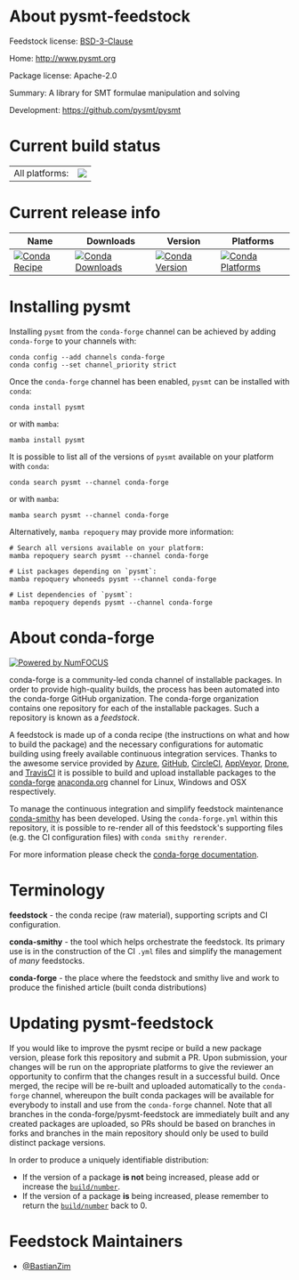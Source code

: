 About pysmt-feedstock
=====================

Feedstock license: [BSD-3-Clause](https://github.com/conda-forge/pysmt-feedstock/blob/main/LICENSE.txt)

Home: http://www.pysmt.org

Package license: Apache-2.0

Summary: A library for SMT formulae manipulation and solving

Development: https://github.com/pysmt/pysmt

Current build status
====================


<table><tr><td>All platforms:</td>
    <td>
      <a href="https://dev.azure.com/conda-forge/feedstock-builds/_build/latest?definitionId=15920&branchName=main">
        <img src="https://dev.azure.com/conda-forge/feedstock-builds/_apis/build/status/pysmt-feedstock?branchName=main">
      </a>
    </td>
  </tr>
</table>

Current release info
====================

| Name | Downloads | Version | Platforms |
| --- | --- | --- | --- |
| [![Conda Recipe](https://img.shields.io/badge/recipe-pysmt-green.svg)](https://anaconda.org/conda-forge/pysmt) | [![Conda Downloads](https://img.shields.io/conda/dn/conda-forge/pysmt.svg)](https://anaconda.org/conda-forge/pysmt) | [![Conda Version](https://img.shields.io/conda/vn/conda-forge/pysmt.svg)](https://anaconda.org/conda-forge/pysmt) | [![Conda Platforms](https://img.shields.io/conda/pn/conda-forge/pysmt.svg)](https://anaconda.org/conda-forge/pysmt) |

Installing pysmt
================

Installing `pysmt` from the `conda-forge` channel can be achieved by adding `conda-forge` to your channels with:

```
conda config --add channels conda-forge
conda config --set channel_priority strict
```

Once the `conda-forge` channel has been enabled, `pysmt` can be installed with `conda`:

```
conda install pysmt
```

or with `mamba`:

```
mamba install pysmt
```

It is possible to list all of the versions of `pysmt` available on your platform with `conda`:

```
conda search pysmt --channel conda-forge
```

or with `mamba`:

```
mamba search pysmt --channel conda-forge
```

Alternatively, `mamba repoquery` may provide more information:

```
# Search all versions available on your platform:
mamba repoquery search pysmt --channel conda-forge

# List packages depending on `pysmt`:
mamba repoquery whoneeds pysmt --channel conda-forge

# List dependencies of `pysmt`:
mamba repoquery depends pysmt --channel conda-forge
```


About conda-forge
=================

[![Powered by
NumFOCUS](https://img.shields.io/badge/powered%20by-NumFOCUS-orange.svg?style=flat&colorA=E1523D&colorB=007D8A)](https://numfocus.org)

conda-forge is a community-led conda channel of installable packages.
In order to provide high-quality builds, the process has been automated into the
conda-forge GitHub organization. The conda-forge organization contains one repository
for each of the installable packages. Such a repository is known as a *feedstock*.

A feedstock is made up of a conda recipe (the instructions on what and how to build
the package) and the necessary configurations for automatic building using freely
available continuous integration services. Thanks to the awesome service provided by
[Azure](https://azure.microsoft.com/en-us/services/devops/), [GitHub](https://github.com/),
[CircleCI](https://circleci.com/), [AppVeyor](https://www.appveyor.com/),
[Drone](https://cloud.drone.io/welcome), and [TravisCI](https://travis-ci.com/)
it is possible to build and upload installable packages to the
[conda-forge](https://anaconda.org/conda-forge) [anaconda.org](https://anaconda.org/)
channel for Linux, Windows and OSX respectively.

To manage the continuous integration and simplify feedstock maintenance
[conda-smithy](https://github.com/conda-forge/conda-smithy) has been developed.
Using the ``conda-forge.yml`` within this repository, it is possible to re-render all of
this feedstock's supporting files (e.g. the CI configuration files) with ``conda smithy rerender``.

For more information please check the [conda-forge documentation](https://conda-forge.org/docs/).

Terminology
===========

**feedstock** - the conda recipe (raw material), supporting scripts and CI configuration.

**conda-smithy** - the tool which helps orchestrate the feedstock.
                   Its primary use is in the construction of the CI ``.yml`` files
                   and simplify the management of *many* feedstocks.

**conda-forge** - the place where the feedstock and smithy live and work to
                  produce the finished article (built conda distributions)


Updating pysmt-feedstock
========================

If you would like to improve the pysmt recipe or build a new
package version, please fork this repository and submit a PR. Upon submission,
your changes will be run on the appropriate platforms to give the reviewer an
opportunity to confirm that the changes result in a successful build. Once
merged, the recipe will be re-built and uploaded automatically to the
`conda-forge` channel, whereupon the built conda packages will be available for
everybody to install and use from the `conda-forge` channel.
Note that all branches in the conda-forge/pysmt-feedstock are
immediately built and any created packages are uploaded, so PRs should be based
on branches in forks and branches in the main repository should only be used to
build distinct package versions.

In order to produce a uniquely identifiable distribution:
 * If the version of a package **is not** being increased, please add or increase
   the [``build/number``](https://docs.conda.io/projects/conda-build/en/latest/resources/define-metadata.html#build-number-and-string).
 * If the version of a package **is** being increased, please remember to return
   the [``build/number``](https://docs.conda.io/projects/conda-build/en/latest/resources/define-metadata.html#build-number-and-string)
   back to 0.

Feedstock Maintainers
=====================

* [@BastianZim](https://github.com/BastianZim/)

